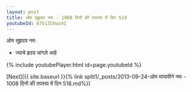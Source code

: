 ```yaml
---
layout: post
title: ओम सुहृदय नमः - 1008 दिनों की तपस्या में दिन 519
youtubeId: A751ZC6wz4I
---
```

 
 
 ओम सुहृदय नमः  
 
 -  ज्याचे हृदय चांगले आहे 
 
  
 
  
 
 
 
 
 
 


{% include youtubePlayer.html id=page.youtubeId %}
 
[Next]({{ site.baseurl }}{% link  split1/_posts/2013-09-24-ओम मायावीने नमः - 1008 दिनों की तपस्या में दिन 518.md%})
 
